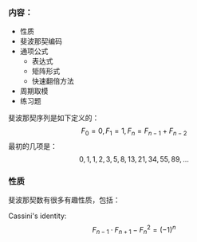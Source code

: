 ### 内容：

- 性质
- 斐波那契编码
- 通项公式
  - 表达式
  - 矩阵形式
  - 快速翻倍方法
- 周期取模
- 练习题



斐波那契序列是如下定义的：
$$
F_0=0,F_1=1,F_n=F_{n-1}+F_{n-2}
$$
最初的几项是：
$$
0,1,1,2,3,5,8,13,21,34,55,89,...
$$


### 性质

斐波那契数有很多有趣性质，包括：

Cassini's identity:
$$
F_{n-1}\cdot F_{n+1}-F_{n}^2=(-1)^n
$$
